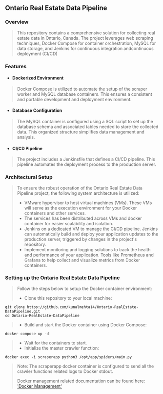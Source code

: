 ## Ontario Real Estate Data Pipeline

### Overview 
> This repository contains a comprehensive solution for collecting real estate data in Ontario, Canada. 
> The project leverages web scraping techniques, Docker Compose for container orchestration, MySQL for data storage, and Jenkins for continuous integration andcontinuous deployment (CI/CD)

### Features

+ #### Dockerized Environment
> Docker Compose is utilized to automate the setup of the scraper worker and MySQL database containers. This ensures a consistent and portable development and deployment environment.
+ #### Database Configuration
> The MySQL container is configured using a SQL script to set up the database schema and associated tables needed to store the collected data. 
> This organized structure simplifies data management and analysis.
+ #### CI/CD Pipeline
> The project includes a Jenkinsfile that defines a CI/CD pipeline.
> This pipeline automates the deployment process to the production server.

### Architectural Setup
> To ensure the robust operation of the Ontario Real Estate Data Pipeline project, the following system architecture is utilized:
> + VMware hypervisor to host virtual machines (VMs). These VMs will serve as the execution environment for your Docker containers and other services.
> + The services has been distributed across VMs and docker container for easier scalability and isolation.
> + Jenkins on a dedicated VM to manage the CI/CD pipeline. Jenkins can automatically build and deploy your application updates to the production server, triggered by changes in the project's repository.
> +  Implement monitoring and logging solutions to track the health and performance of your application. Tools like Prometheus and Grafana to help collect and visualize metrics from Docker containers.

### Setting up the Ontario Real Estate Data Pipeline
> Follow the steps below to setup the Docker container environment:
> + Clone this repository to your local machine:
````
git clone https://github.com/kunalmehta14/Ontario-RealEstate-DataPipeline.git
cd Ontario-RealEstate-DataPipeline
````
> + Build and start the Docker container using Docker Compose:
````
docker compose up -d
````
> + Wait for the containers to start.
> + Initialize the master crawler function:
````
docker exec -i scraperapp python3 /opt/app/spiders/main.py
````
> Note: The scraperapp docker container is configured to send all the crawler functions related logs to Docker stdout. 
>
> Docker management related documentation can be found here: ['Docker Management'](https://github.com/kunalmehta14/scripts-for-systems-admin/blob/master/Linux/docker-management.md 'Docker Management')